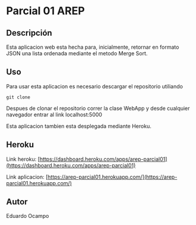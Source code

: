 # Parcial 01 AREP

## Descripción
Esta aplicacion web esta hecha para, inicialmente, retornar en formato JSON una lista ordenada mediante el metodo Merge Sort.

## Uso
Para usar esta aplicacion es necesario descargar el repositorio utiliando 

```
git clone
```

Despues de clonar el repositorio correr la clase WebApp y desde cualquier navegador entrar al link localhost:5000

Esta aplicacion tambien esta desplegada mediante Heroku.

## Heroku

Link heroku: [https://dashboard.heroku.com/apps/arep-parcial01](https://dashboard.heroku.com/apps/arep-parcial01)

Link aplicacion: [https://arep-parcial01.herokuapp.com/](https://arep-parcial01.herokuapp.com/)

## Autor
Eduardo Ocampo
